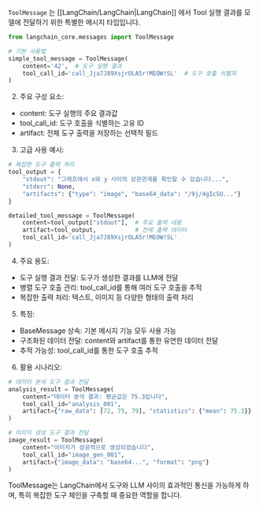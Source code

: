 `ToolMessage`  는 [[LangChain/LangChain|LangChain]] 에서 Tool 실행 결과를 모델에 전달하기 위한 특별한 메시지 타입입니다. 

```python
from langchain_core.messages import ToolMessage

# 기본 사용법
simple_tool_message = ToolMessage(
    content='42',  # 도구 실행 결과
    tool_call_id='call_Jja7J89XsjrOLA5r!MEOW!SL'  # 도구 호출 식별자
)
```

2. 주요 구성 요소:

- content: 도구 실행의 주요 결과값
- tool_call_id: 도구 호출을 식별하는 고유 ID
- artifact: 전체 도구 출력을 저장하는 선택적 필드

3. 고급 사용 예시:

```python
# 복잡한 도구 출력 처리
tool_output = {
    "stdout": "그래프에서 x와 y 사이의 상관관계를 확인할 수 있습니다...",
    "stderr": None,
    "artifacts": {"type": "image", "base64_data": "/9j/4gIcSU..."}
}

detailed_tool_message = ToolMessage(
    content=tool_output["stdout"],  # 주요 출력 내용
    artifact=tool_output,           # 전체 출력 데이터
    tool_call_id='call_Jja7J89XsjrOLA5r!MEOW!SL'
)
```

4. 주요 용도:

- 도구 실행 결과 전달: 도구가 생성한 결과를 LLM에 전달
- 병렬 도구 호출 관리: tool_call_id를 통해 여러 도구 호출을 추적
- 복잡한 출력 처리: 텍스트, 이미지 등 다양한 형태의 출력 처리

5. 특징:

- BaseMessage 상속: 기본 메시지 기능 모두 사용 가능
- 구조화된 데이터 전달: content와 artifact를 통한 유연한 데이터 전달
- 추적 가능성: tool_call_id를 통한 도구 호출 추적

6. 활용 시나리오:

```python
# 데이터 분석 도구 결과 전달
analysis_result = ToolMessage(
    content="데이터 분석 결과: 평균값은 75.3입니다",
    tool_call_id="analysis_001",
    artifact={"raw_data": [72, 75, 79], "statistics": {"mean": 75.3}}
)

# 이미지 생성 도구 결과 전달
image_result = ToolMessage(
    content="이미지가 성공적으로 생성되었습니다",
    tool_call_id="image_gen_001",
    artifact={"image_data": "base64...", "format": "png"}
)
```


ToolMessage는 LangChain에서 도구와 LLM 사이의 효과적인 통신을 가능하게 하며, 특히 복잡한 도구 체인을 구축할 때 중요한 역할을 합니다.